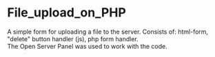# File_upload_on_PHP
A simple form for uploading a file to the server. Consists of: html-form, "delete" button handler (js), php form handler.
<br>
The Open Server Panel was used to work with the code.
<br>
